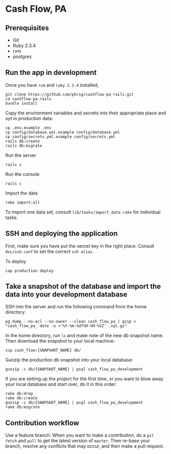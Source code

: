 # Cash Flow, PA

## Prerequisites

- Git
- Ruby 2.3.4
- rvm
- postgres

## Run the app in development

Once you have `rvm` and `ruby 2.3.4` installed,

    git clone https://github.com/phrig/cashflow-pa-rails.git
    cd cashflow-pa-rails
    bundle install

Copy the environment variables and secrets into their appropriate place and oyt in production data:

    cp .env.example .env
    cp config/database.yml.example config/database.yml
    cp config/secrets.yml.example config/secrets.yml
    rails db:create
    rails db:migrate

Run the server

    rails s

Run the console

    rails c

Import the data

    rake import:all

To import one data set, consult `lib/tasks/import_data.rake` for individual tasks.

## SSH and deploying the application

First, make sure you have put the secret key in the right place. Consult `doc/ssh-conf` to set the correct `ssh alias`.

To deploy

    cap production deploy

## Take a snapshot of the database and import the data into your development database

SSH into the server and run the following command from the home directory:

    pg_dump --no-acl --no-owner --clean cash_flow_pa | gzip > "cash_flow_pa_`date -u +'%Y-%m-%dT%H-%M-%SZ'`.sql.gz"

In the home directory, run `ls` and make note of the new db snapshot name. Then download the snapshot to your local machine:

    scp cash_flow:{SNAPSHOT_NAME} db/

Gunzip the production db snapshot into your local database:

    gunzip -c db/{SNAPSHOT_NAME} | psql cash_flow_pa_development

If you are setting up the project for the first time, or you want to blow away your local database and start over, do it in this order:

    rake db:drop
    rake db:create
    gunzip -c db/{SNAPSHOT_NAME} | psql cash_flow_pa_development
    rake db:migrate

## Contribution workflow

Use a feature branch. When you want to make a contribution, do a `git fetch` and `pull` to get the latest version of `master`. Then re-base your branch, resolve any conflicts that may occur, and then make a pull request.




